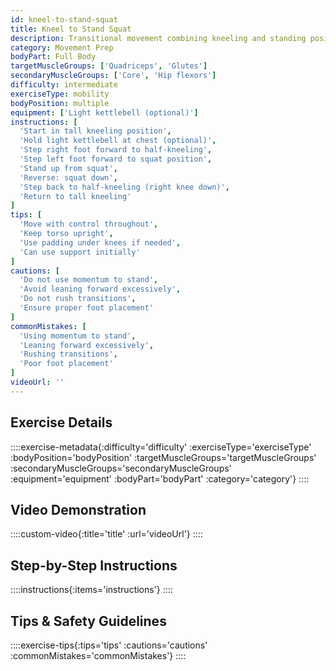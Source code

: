 ```yaml
---
id: kneel-to-stand-squat
title: Kneel to Stand Squat
description: Transitional movement combining kneeling and standing positions to improve functional mobility, coordination, and unilateral leg strength while challenging balance and stability.
category: Movement Prep
bodyPart: Full Body
targetMuscleGroups: ['Quadriceps', 'Glutes']
secondaryMuscleGroups: ['Core', 'Hip flexors']
difficulty: intermediate
exerciseType: mobility
bodyPosition: multiple
equipment: ['Light kettlebell (optional)']
instructions: [
  'Start in tall kneeling position',
  'Hold light kettlebell at chest (optional)',
  'Step right foot forward to half-kneeling',
  'Step left foot forward to squat position',
  'Stand up from squat',
  'Reverse: squat down',
  'Step back to half-kneeling (right knee down)',
  'Return to tall kneeling'
]
tips: [
  'Move with control throughout',
  'Keep torso upright',
  'Use padding under knees if needed',
  'Can use support initially'
]
cautions: [
  'Do not use momentum to stand',
  'Avoid leaning forward excessively',
  'Do not rush transitions',
  'Ensure proper foot placement'
]
commonMistakes: [
  'Using momentum to stand',
  'Leaning forward excessively',
  'Rushing transitions',
  'Poor foot placement'
]
videoUrl: ''
---
```


## Exercise Details

::::exercise-metadata{:difficulty='difficulty' :exerciseType='exerciseType' :bodyPosition='bodyPosition' :targetMuscleGroups='targetMuscleGroups' :secondaryMuscleGroups='secondaryMuscleGroups' :equipment='equipment' :bodyPart='bodyPart' :category='category'}
::::

## Video Demonstration

::::custom-video{:title='title' :url='videoUrl'}
::::

## Step-by-Step Instructions

::::instructions{:items='instructions'}
::::

## Tips & Safety Guidelines

::::exercise-tips{:tips='tips' :cautions='cautions' :commonMistakes='commonMistakes'}
::::

